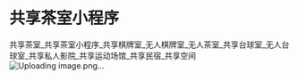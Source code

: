 # 共享茶室小程序
共享茶室_共享茶室小程序_共享棋牌室_无人棋牌室_无人茶室_共享台球室_无人台球室_共享私人影院_共享运动场馆_共享民宿_共享空间
![Uploading image.png…]()
